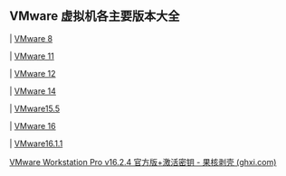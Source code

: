 ## VMware 虚拟机各主要版本大全



| [VMware 8](http://mp.weixin.qq.com/s?__biz=MzA3NjY1NTg4Mg==&mid=2247501117&idx=6&sn=cb9fb2d15c41e63edf71b1cdc51d6bbc&chksm=9f5f7958a828f04e122ec3acd0e856676fea72188bdfbac96fb1a997e8cc58f87f1e828cd55e&scene=21#wechat_redirect)<a name="sr-toc-11"></a>

 | [VMware 11](http://mp.weixin.qq.com/s?__biz=MzA3NjY1NTg4Mg==&mid=2247501117&idx=5&sn=5e769ca9757e1b959deb0e68fdd36282&chksm=9f5f7958a828f04efa4580f19965c3e7a5b1881fca852e3e23db241cbc49e7c05ace6404fc2e&scene=21#wechat_redirect)<a name="sr-toc-12"></a>


| [VMware 12](http://mp.weixin.qq.com/s?__biz=MzA3NjY1NTg4Mg==&mid=2247501117&idx=4&sn=aa0e9f56b395c524aaa1b1558da36039&chksm=9f5f7958a828f04e3556dbec31ddc280141b9a6890c790523640571f53de4145849c8693fea8&scene=21#wechat_redirect)<a name="sr-toc-13"></a>

 | [VMware 14](http://mp.weixin.qq.com/s?__biz=MzA3NjY1NTg4Mg==&mid=2247501117&idx=3&sn=1417d96d5a739789bf3be7f00257167d&chksm=9f5f7958a828f04eea222f8dcf09fd36c1063339cf0c48816ccb29117a23e5820cf898045c24&scene=21#wechat_redirect)<a name="sr-toc-14"></a>

| [VMware15.5](http://mp.weixin.qq.com/s?__biz=MzA3NjY1NTg4Mg==&mid=2247501117&idx=2&sn=7ebd8644cf70d2a402a2de6215ea3dd5&chksm=9f5f7958a828f04e0eb2b54f2ec1d50ef8175cd88e4bc896a65619c6bb44d4bb8cfda88d8f6b&scene=21#wechat_redirect)<a name="sr-toc-15"></a>

 | [VMware 16](http://mp.weixin.qq.com/s?__biz=MzA3NjY1NTg4Mg==&mid=2247501117&idx=1&sn=f98de1bd61d10474f1e5eb69279c75fe&chksm=9f5f7958a828f04e1580458da5c9dc6c476291f1c7168e07d37d14e94382fc62ca2aef5e6399&scene=21#wechat_redirect)<a name="sr-toc-16"></a>

| [VMware16.1.1](http://mp.weixin.qq.com/s?__biz=MzA3NjY1NTg4Mg==&mid=2247507792&idx=1&sn=18c01539970ebc2db18a7a8840a65bce&chksm=9f5f6335a828ea23b2e3d4bfd55c6cd56e7b2d62cf9f9af6d8aca2f66149a1c2193eb8a2f4d0&scene=21#wechat_redirect)<a name="sr-toc-17"></a>


[VMware Workstation Pro v16.2.4 官方版+激活密钥 - 果核剥壳 (ghxi.com)](https://www.ghxi.com/vmware15.html)


